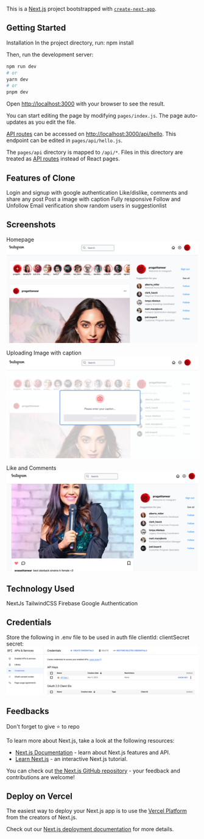 This is a [Next.js](https://nextjs.org/) project bootstrapped with [`create-next-app`](https://github.com/vercel/next.js/tree/canary/packages/create-next-app).

## Getting Started

Installation
In the project directory, run: npm install

Then, run the development server:

```bash
npm run dev
# or
yarn dev
# or
pnpm dev
```

Open [http://localhost:3000](http://localhost:3000) with your browser to see the result.

You can start editing the page by modifying `pages/index.js`. The page auto-updates as you edit the file.

[API routes](https://nextjs.org/docs/api-routes/introduction) can be accessed on [http://localhost:3000/api/hello](http://localhost:3000/api/hello). This endpoint can be edited in `pages/api/hello.js`.

The `pages/api` directory is mapped to `/api/*`. Files in this directory are treated as [API routes](https://nextjs.org/docs/api-routes/introduction) instead of React pages.


## Features of Clone
Login and signup with google authentication
Like/dislike, comments and share any post
Post a image with caption
Fully responsive
Follow and Unfollow
Email verification
show random users in suggestionlist


## Screenshots
Homepage
![Insta Homepage](<Screenshot 2023-09-11 at 4.14.23 AM.png>)

Uploading Image with caption
![ImageUploading](<Screenshot 2023-09-11 at 4.15.08 AM.png>)

Like and Comments
![Like and comments](<Screenshot 2023-09-11 at 4.16.37 AM.png>)


## Technology Used
NextJs
TailwindCSS
Firebase
Google Authentication

## Credentials
Store the following in .env file to be used in auth file
 clientId: 
 clientSecret 
 secret:
 ![GoogleConsole](<Screenshot 2023-09-11 at 2.37.46 PM.png>)

## Feedbacks
Don't forget to give ⭐ to repo

To learn more about Next.js, take a look at the following resources:

- [Next.js Documentation](https://nextjs.org/docs) - learn about Next.js features and API.
- [Learn Next.js](https://nextjs.org/learn) - an interactive Next.js tutorial.

You can check out [the Next.js GitHub repository](https://github.com/vercel/next.js/) - your feedback and contributions are welcome!

## Deploy on Vercel

The easiest way to deploy your Next.js app is to use the [Vercel Platform](https://vercel.com/new?utm_medium=default-template&filter=next.js&utm_source=create-next-app&utm_campaign=create-next-app-readme) from the creators of Next.js.

Check out our [Next.js deployment documentation](https://nextjs.org/docs/deployment) for more details.

